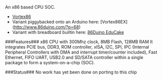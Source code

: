 An x86 based CPU SOC.
* [Vortex86](http://en.wikipedia.org/wiki/Vortex86)
* Variant piggybacked onto an Arduino here: [Vortex86EX] (http://www.86duino.com/?p=68)
* Variant with breadboard builtin here: [86Duino EduCake](http://shop.dmp.com.tw/INT/products/24)

###Features###
x86 CPU with 300Mhz clock, 8MB Flash, 128MB RAM
It integrates PCIE bus, DDR3, ROM controller, xISA, I2C, SPI, IPC (Internal Peripheral Controllers with DMA and interrupt timer/counter included), Fast Ethernet, FIFO UART, USB2.0 and SD/SATA controller within a single package to form a system-on-a-chip (SOC).

###Status###
No work has yet been done on porting to this chip